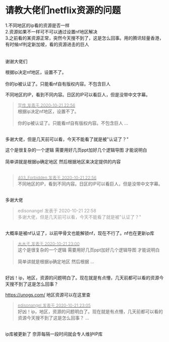 # 请教大佬们netflix资源的问题


1.不同地区的ip看的资源是否一样<br />
2.资源如果不一样可不可以通过设置nf地区解决<br />
3.之前看的某资源正常，突然今天搜不到了，这是怎么回事。用的腾讯轻量香港，有时候nf判定新加坡，看的资源进击的巨人<br />
<br />
<br />
谢谢大佬们

根据ip决定nf地区，设置不了。<br />
<br />
你的ip被认证了。只能看nf自有版权内容。不包含巨人

不同地区的IP，看到不同内容。日区的IP可以看巨人，但是没带中文字幕。

<div class="quote"><blockquote><font size="2"><a href="https://www.hostloc.com/forum.php?mod=redirect&amp;goto=findpost&amp;pid=9333755&amp;ptid=756962" target="_blank"><font color="#999999">宣传 发表于 2020-10-21 22:56</font></a></font><br />
根据ip决定nf地区，设置不了。<br />
<br />
你的ip被认证了。只能看nf自有版权内容。不包含巨人 ...</blockquote></div><br />
多谢大佬，但是几天前可以看，今天不能看了就是被&quot;认证了？&quot;

这个是很复杂的一个逻辑 需要用好几页ppt加好几个逻辑导图 才能说明白<br />
<br />
简单讲就是根据ip确定地区 然后根据地区来决定提供的内容<br />
<br />
<img id="aimg_sSmBx" onclick="zoom(this, this.src, 0, 0, 0)" class="zoom" src="https://imgurl.mxdreamx.com/2020/10/20/TOIMG3555c1020074632N.png" onmouseover="img_onmouseoverfunc(this)" onload="thumbImg(this)" border="0" alt="" />

<div class="quote"><blockquote><font size="2"><a href="https://www.hostloc.com/forum.php?mod=redirect&amp;goto=findpost&amp;pid=9333759&amp;ptid=756962" target="_blank"><font color="#999999">403_Forbidden 发表于 2020-10-21 22:56</font></a></font><br />
不同地区的IP，看到不同内容。日区的IP可以看巨人，但是没带中文字幕。</blockquote></div><br />
多谢大佬

<div class="quote"><blockquote><font color="#999999">edisonangel 发表于 2020-10-21 22:58</font><br />
<font color="#999999">多谢大佬，但是几天前可以看，今天不能看了就是被&quot;认证了？&quot;</font></blockquote></div><br />
大概率是被nf认证了，以前甲骨文也能解锁nf，现在不行了。nf也在更新ip库

<div class="quote"><blockquote><font size="2"><a href="https://www.hostloc.com/forum.php?mod=redirect&amp;goto=findpost&amp;pid=9333771&amp;ptid=756962" target="_blank"><font color="#999999">木木子 发表于 2020-10-21 23:00</font></a></font><br />
这个是很复杂的一个逻辑 需要用好几页ppt加好几个逻辑导图 才能说明白<br />
<br />
简单讲就是根据ip确定地区 然后根据 ...</blockquote></div><br />
好凶！ip，地区，资源的问题明白了。现在就是有点懵，几天前都可以看的资源今天搜不到了这是怎么回事？

https://unogs.com/ 地区资源可以在这里查

<div class="quote"><blockquote><font size="2"><a href="https://www.hostloc.com/forum.php?mod=redirect&amp;goto=findpost&amp;pid=9333798&amp;ptid=756962" target="_blank"><font color="#999999">edisonangel 发表于 2020-10-21 23:05</font></a></font><br />
好凶！ip，地区，资源的问题明白了。现在就是有点懵，几天前都可以看的资源今天搜不到了这是怎么回事？ ...</blockquote></div><br />
ip库被更新了 奈菲每隔一段时间就会专人维护IP库<br />
<br />
<img id="aimg_t67Vw" onclick="zoom(this, this.src, 0, 0, 0)" class="zoom" src="https://imgurl.mxdreamx.com/2020/10/20/TOIMG3555c1020074632N.png" onmouseover="img_onmouseoverfunc(this)" onload="thumbImg(this)" border="0" alt="" />
